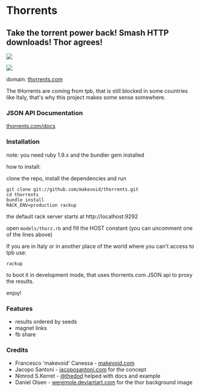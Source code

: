 # Thorrents
## Take the torrent power back! Smash HTTP downloads! Thor agrees!

![](http://thorrents.com/screenshots/thorrents_screen1.png)

![](http://thorrents.com/screenshots/thorrents_screen2.png)

domain:
[thorrents.com](http://thorrents.com)

The tHorrents are coming from tpb, that is still blocked in some countries like Italy, that's why this project makes some sense somewhere.

### JSON API Documentation

[thorrents.com/docs](http://thorrents.com/docs)

### Installation

note: you need ruby 1.9.x and the bundler gem installed

how to install:

clone the repo, install the dependencies and run

    git clone git://github.com/makevoid/thorrents.git
    cd thorrents
    bundle install
    RACK_ENV=production rackup

the default rack server starts at http://localhost:9292

open `models/thorz.rb` and fill the HOST constant (you can uncomment one of the lines above)

If you are in Italy or in another place of the world where you can't access to tpb use:

    rackup

to boot it in development mode, that uses thorrents.com JSON api to proxy the results.

enjoy!


### Features

- results ordered by seeds
- magnet links
- fb share


### Credits

- Francesco 'makevoid' Canessa - [makevoid.com](http://makevoid.com)
- Jacopo Santoni - [jacoposantoni.com](http://jacoposantoni.com) for the concept
- Nimrod S.Kerret - [@thedod](https://github.com/thedod) helped with docs and example
- Daniel Olsen - [weremole.deviantart.com](http://weremole.deviantart.com/) for the thor background image